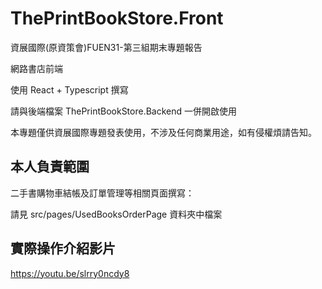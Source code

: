 # ThePrintBookStore.Front
資展國際(原資策會)FUEN31-第三組期末專題報告

網路書店前端

使用 React + Typescript 撰寫

請與後端檔案 ThePrintBookStore.Backend 一併開啟使用

本專題僅供資展國際專題發表使用，不涉及任何商業用途，如有侵權煩請告知。

## 本人負責範圍
二手書購物車結帳及訂單管理等相關頁面撰寫：

請見 src/pages/UsedBooksOrderPage 資料夾中檔案

## 實際操作介紹影片
https://youtu.be/slrry0ncdy8
